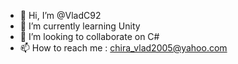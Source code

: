 - 👋 Hi, I’m @VladC92
- 🌱 I’m currently learning Unity
- 💞️ I’m looking to collaborate on C#
- 📫 How to reach me : chira_vlad2005@yahoo.com

<!---
VladC92/VladC92 is a ✨ special ✨ repository because its `README.md` (this file) appears on your GitHub profile.
You can click the Preview link to take a look at your changes.
--->
